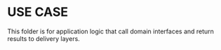 # USE CASE

This folder is for application logic that call domain interfaces and return results to delivery layers.
